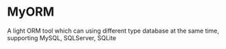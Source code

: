 # MyORM
A light ORM tool which can using different type database at the same time, supporting MySQL, SQLServer, SQLite
